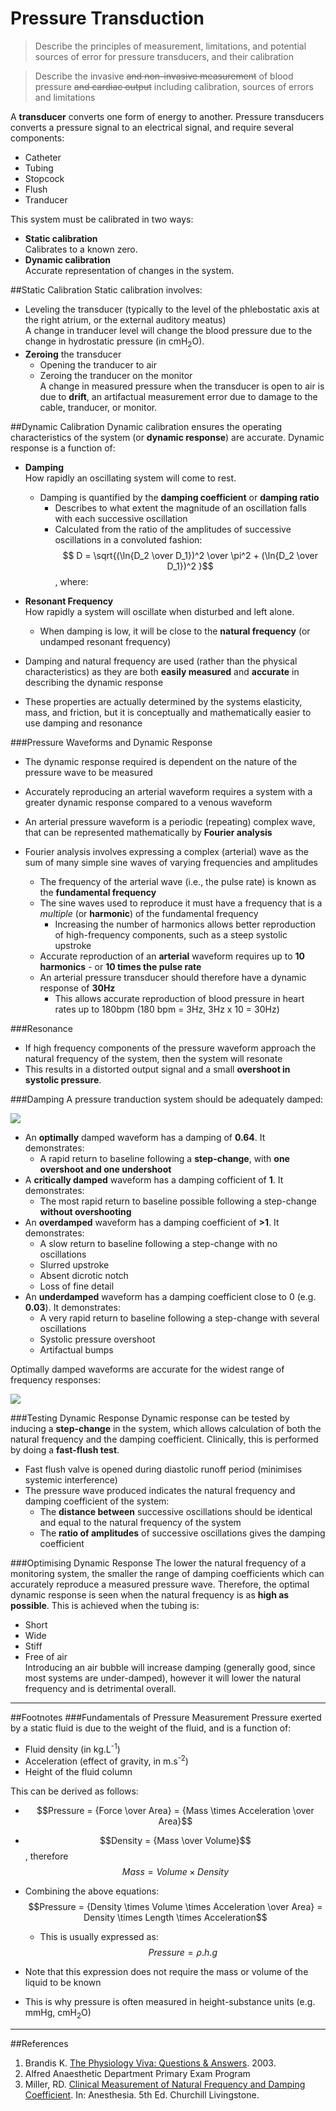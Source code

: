 # Pressure Transduction

> Describe the principles of measurement, limitations, and potential sources of error for pressure transducers, and their calibration  

<!--></!-->

> Describe the invasive ~~and non-invasive measurement~~ of blood pressure ~~and cardiac output~~ including calibration, sources of errors and limitations

A **transducer** converts one form of energy to another. Pressure transducers converts a pressure signal to an electrical signal, and require several components:
* Catheter
* Tubing
* Stopcock
* Flush
* Tranducer

This system must be calibrated in two ways:
* **Static calibration**  
Calibrates to a known zero.
* **Dynamic calibration**  
Accurate representation of changes in the system.

##Static Calibration
Static calibration involves:
* Leveling the transducer (typically to the level of the phlebostatic axis at the right atrium, or the external auditory meatus)  
A change in tranducer level will change the blood pressure due to the change in hydrostatic pressure (in cmH<sub>2</sub>O).
* **Zeroing** the transducer
  * Opening the tranducer to air
  * Zeroing the tranducer on the monitor  
  A change in measured pressure when the transducer is open to air is due to **drift**, an artifactual measurement error due to damage to the cable, tranducer, or monitor.
  
##Dynamic Calibration
Dynamic calibration ensures the operating characteristics of the system (or **dynamic response**) are accurate. Dynamic response is a function of:
* **Damping**  
How rapidly an oscillating system will come to rest.
  * Damping is quantified by the **damping coefficient** or **damping ratio**
    * Describes to what extent the magnitude of an oscillation falls with each successive oscillation
    * Calculated from the ratio of the amplitudes of successive oscillations in a convoluted fashion:  
      $$ D = \sqrt{(\ln{D_2 \over D_1})^2 \over \pi^2 + (\ln{D_2 \over D_1})^2 }$$, where:  


* **Resonant Frequency**  
How rapidly a system will oscillate when disturbed and left alone.
  * When damping is low, it will be close to the **natural frequency** (or undamped resonant frequency)


* Damping and natural frequency are used (rather than the physical characteristics) as they are both **easily measured** and **accurate** in describing the dynamic response
* These properties are actually determined by the systems elasticity, mass, and friction, but it is conceptually and mathematically easier to use damping and resonance

###Pressure Waveforms and Dynamic Response
* The dynamic response required is dependent on the nature of the pressure wave to be measured
* Accurately reproducing an arterial waveform requires a system with a greater dynamic response compared to a venous waveform


* An arterial pressure waveform is a periodic (repeating) complex wave, that can be represented mathematically by **Fourier analysis**
* Fourier analysis involves expressing a complex (arterial) wave as the sum of many simple sine waves of varying frequencies and amplitudes
  * The frequency of the arterial wave (i.e., the pulse rate) is known as the **fundamental frequency**
  * The sine waves used to reproduce it must have a frequency that is a *multiple* (or **harmonic**) of the fundamental frequency
    * Increasing the number of harmonics allows better reproduction of high-frequency components, such as a steep systolic upstroke
  * Accurate reproduction of an **arterial** waveform requires up to **10 harmonics** - or **10 times the pulse rate**
  * An arterial pressure transducer should therefore have a dynamic response of **30Hz**
    * This allows accurate reproduction of blood pressure in heart rates up to 180bpm (180 bpm = 3Hz, 3Hz x 10 = 30Hz)


###Resonance
* If high frequency components of the pressure waveform approach the natural frequency of the system, then the system will resonate
* This results in a distorted output signal and a small **overshoot in systolic pressure**.

###Damping
A pressure tranduction system should be adequately damped:

<img src="resources\damping2.svg">


* An **optimally** damped waveform has a damping of **0.64**. It demonstrates:
  * A rapid return to baseline following a **step-change**, with **one overshoot and one undershoot**
* A **critically damped** waveform has a damping cofficient of **1**. It demonstrates:
  * The most rapid return to baseline possible following a step-change **without overshooting**
* An **overdamped** waveform has a damping coefficient of **>1**. It demonstrates:
  * A slow return to baseline following a step-change  with no oscillations
  * Slurred upstroke
  * Absent dicrotic notch
  * Loss of fine detail
* An **underdamped** waveform has a damping coefficient close to 0 (e.g. **0.03**). It demonstrates:
  * A very rapid return to baseline following a step-change  with several oscillations
  * Systolic pressure overshoot
  * Artifactual bumps


Optimally damped waveforms are accurate for the widest range of frequency responses:

<img src="resources\damping.svg">


###Testing Dynamic Response
Dynamic response can be tested by inducing a **step-change** in the system, which allows calculation of both the natural frequency and the damping coefficient. Clinically, this is performed by doing a **fast-flush test**.

* Fast flush valve is opened during diastolic runoff period (minimises systemic interference)
* The pressure wave produced indicates the natural frequency and damping coefficient of the system:
  * The **distance between** successive oscillations should be identical and equal to the natural frequency of the system
  * The **ratio of amplitudes** of successive oscillations gives the damping coefficient

###Optimising Dynamic Response
The lower the natural frequency of a monitoring system, the smaller the range of damping coefficients which can accurately reproduce a measured pressure wave. Therefore, the optimal dynamic response is seen when the natural frequency is as **high as possible**. This is achieved when the tubing is:
* Short
* Wide
* Stiff
* Free of air  
Introducing an air bubble will increase damping (generally good, since most systems are under-damped), however it will lower the natural frequency and is detrimental overall.

---
##Footnotes
###Fundamentals of Pressure Measurement
Pressure exerted by a static fluid is due to the weight of the fluid, and is a function of:
* Fluid density (in kg.L<sup>-1</sup>)
* Acceleration (effect of gravity, in m.s<sup>-2</sup>)
* Height of the fluid column

This can be derived as follows:  
* $$Pressure = {Force \over Area} = {Mass \times Acceleration \over Area}$$
* $$Density = {Mass \over Volume}$$, therefore $$Mass = Volume \times Density$$
* Combining the above equations:  
$$Pressure = {Density \times Volume \times Acceleration \over Area} = Density \times Length \times Acceleration$$
  * This is usually expressed as:  $$Pressure = \rho .h.g$$
  

* Note that this expression does not require the mass or volume of the liquid to be known
* This is why pressure is often measured in height-substance units (e.g. mmHg, cmH<sub>2</sub>O)

---
##References
1. Brandis K. [The Physiology Viva: Questions & Answers](http://www.anaesthesiamcq.com/vivabook.php). 2003.
2. Alfred Anaesthetic Department Primary Exam Program
3. Miller, RD. [Clinical Measurement of Natural Frequency and Damping Coefficient](http://web.squ.edu.om/med-Lib/MED_CD/E_CDs/anesthesia/site/content/v03/030264r00.HTM). In: Anesthesia. 5th Ed. Churchill Livingstone.
